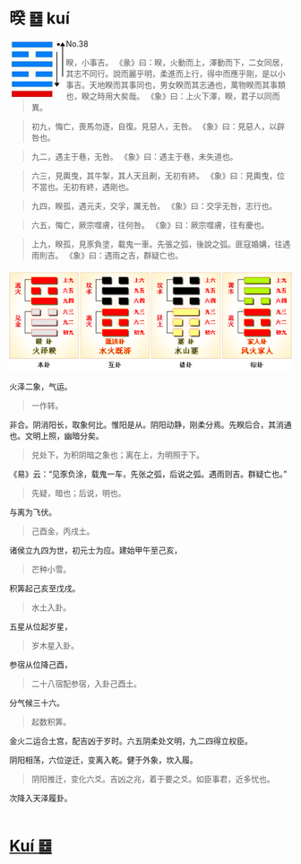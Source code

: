 # 暌 ䷥ kuí

<img src="shapes/38.10.png" width="101" alt="暌" align="left">

- No.38

> 睽，小事吉。
>《彖》曰：睽，火動而上，澤動而下，二女同居，其志不同行。說而麗乎明，柔進而上行，得中而應乎剛，是以小事吉。天地睽而其事同也，男女睽而其志通也，萬物睽而其事類也，睽之時用大矣哉。
>《象》曰：上火下澤，睽，君子以同而異。

> 初九，悔亡，喪馬勿逐，自復。見惡人，无咎。
>《象》曰：見惡人，以辟咎也。

> 九二，遇主于巷，无咎。
>《象》曰：遇主于巷，未失道也。

> 六三，見輿曳，其牛掣，其人天且劓，无初有終。
>《象》曰：見輿曳，位不當也。无初有終，遇剛也。

> 九四，睽孤，遇元夫，交孚，厲无咎。
>《象》曰：交孚无咎，志行也。

> 六五，悔亡，厥宗噬膚，往何咎。
>《象》曰：厥宗噬膚，往有慶也。

> 上九，睽孤，見豕負塗，載鬼一車。先張之弧，後說之弧。匪寇婚媾，往遇雨則吉。
>《象》曰：遇雨之吉，群疑亡也。

<img src="shapes/38.11.png">

火泽二象，气运。
> 一作转。

非合。阴消阳长，取象何比。惟阳是从。阴阳动静，刚柔分焉。先睽后合，其消通也。文明上照，幽暗分矣。
> 兑处下，为积阴暗之象也；离在上，为明照于下。

《易》云：“见豕负涂，载鬼一车，先张之弧，后说之弧。遇雨则吉。群疑亡也。”
> 先疑，暗也；后说，明也。

与离为飞伏。
> 己酉金，丙戌土。

诸侯立九四为世，初元士为应。建始甲午至己亥，
> 芒种小雪。

积筭起己亥至戊戌。
> 水土入卦。

五星从位起岁星，
> 岁木星入卦。

参宿从位降己酉，
> 二十八宿配参宿，入卦己酉土。

分气候三十六。
> 起数积筭。

金火二运合土宫，配吉凶于岁时。六五阴柔处文明，九二四得立权臣。

阴阳相荡，六位逆迁，变离入乾。健于外象，坎入履。
> 阴阳推迁，变化六爻。吉凶之兆，着于要之爻。如臣事君，近多忧也。

次降入天泽履卦。
　　　　　　　　　　　　　　　　　　　　　　　　　　　　　　　　　
# [Kuí ䷥](e79dbdkui.md)
